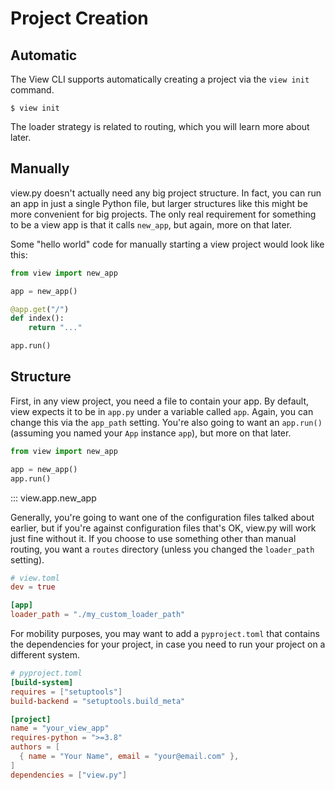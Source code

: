 # Project Creation

## Automatic

The View CLI supports automatically creating a project via the `view init` command.

```
$ view init
```

The loader strategy is related to routing, which you will learn more about later.

## Manually

view.py doesn't actually need any big project structure. In fact, you can run an app in just a single Python file, but larger structures like this might be more convenient for big projects. The only real requirement for something to be a view app is that it calls `new_app`, but again, more on that later.

Some "hello world" code for manually starting a view project would look like this:

```py
from view import new_app

app = new_app()

@app.get("/")
def index():
    return "..."

app.run()
```

## Structure

First, in any view project, you need a file to contain your app. By default, view expects it to be in `app.py` under a variable called `app`. Again, you can change this via the `app_path` setting. You're also going to want an `app.run()` (assuming you named your `App` instance `app`), but more on that later.

```py
from view import new_app

app = new_app()
app.run()
```

::: view.app.new_app

Generally, you're going to want one of the configuration files talked about earlier, but if you're against configuration files that's OK, view.py will work just fine without it. If you choose to use something other than manual routing, you want a `routes` directory (unless you changed the `loader_path` setting).

```toml
# view.toml
dev = true

[app]
loader_path = "./my_custom_loader_path"
```

For mobility purposes, you may want to add a `pyproject.toml` that contains the dependencies for your project, in case you need to run your project on a different system.

```toml
# pyproject.toml
[build-system]
requires = ["setuptools"]
build-backend = "setuptools.build_meta"

[project]
name = "your_view_app"
requires-python = ">=3.8"
authors = [
  { name = "Your Name", email = "your@email.com" },
]
dependencies = ["view.py"]
```

